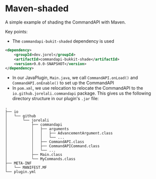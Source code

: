 # Maven-shaded

A simple example of shading the CommandAPI with Maven.

Key points:

- The `commandapi-bukit-shaded` dependency is used
```xml
<dependency>
	<groupId>dev.jorel</groupId>
	<artifactId>commandapi-bukkit-shade</artifactId>
	<version>9.0.0-SNAPSHOT</version>
</dependency>
```
- In our JavaPlugin, `Main.java`, we call `CommandAPI.onLoad()` and `CommandAPI.onEnable()` to set up the CommandAPI
- In `pom.xml`, we use relocation to relocate the CommandAPI to the `io.github.jorelali.commandapi` package. This gives us the following directory structure in our plugin's `.jar` file:

```text
.
├── io
│   └── github
│       └── jorelali
│           ├── commandapi
│           │   ├── arguments
│           │   │   ├── AdvancementArgument.class
│           │   │   └── ...
│           │   ├── CommandAPI.class
│           │   ├── CommandAPICommand.class
│           │   └── ...
│           ├── Main.class
│           └── MyCommands.class
├── META-INF
│   └── MANIFEST.MF
└── plugin.yml
```
